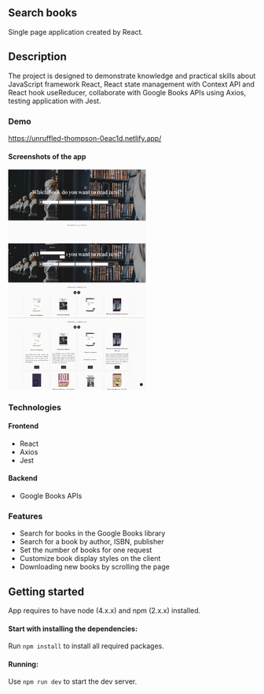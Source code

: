 ## Search books 

Single page application created by React.

## Description

The project is designed to demonstrate knowledge and practical skills about JavaScript framework React, React state management with Context API and React hook useReducer, collaborate with Google Books APIs using Axios, testing application with Jest.

### Demo

  https://unruffled-thompson-0eac1d.netlify.app/


#### Screenshots of the app

<div>
<p>
<img src="demo-images/img-1.png" width="280px">
<img src="demo-images/img-2.png" width="280px">
<img src="demo-images/img-3.png" width="280px">
</p>
</div>

### Technologies

#### Frontend 

- React
- Axios
- Jest

#### Backend

- Google Books APIs

### Features

- Search for books in the Google Books library
- Search for a book by author, ISBN, publisher
- Set the number of books for one request
- Customize book display styles on the client
- Downloading new books by scrolling the page

## Getting started

  App requires to have node (4.x.x) and npm (2.x.x) installed.

#### Start with installing the dependencies:

  Run `npm install` to install all required packages.

#### Running:

  Use `npm run dev` to start the dev server.
